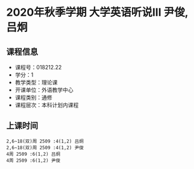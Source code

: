 # 2020年秋季学期 大学英语听说III 尹俊, 吕炯






## 课程信息

- 课程号：018212.22
- 学分：1
- 教学类型：理论课
- 开课单位：外语教学中心
- 课程类别：通修
- 课程层次：本科计划内课程

## 上课时间

```
2,6~18(双)周 2509 :4(1,2) 吕炯
2,6~18(双)周 2509 :4(1,2) 尹俊
4周 2509 :6(1,2) 吕炯
4周 2509 :6(1,2) 尹俊
```

